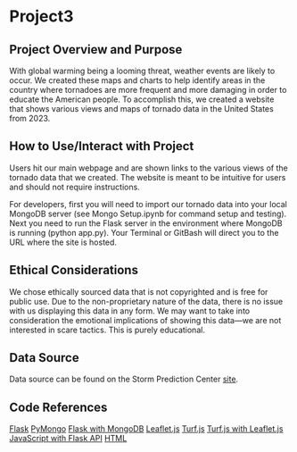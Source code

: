# Project3
## Project Overview and Purpose
With global warming being a looming threat, weather events are likely to occur. We created these maps and charts to help identify areas in the country where tornadoes are more frequent and more damaging in order to educate the American people. To accomplish this, we created a website that shows various views and maps of tornado data in the United States from 2023.

## How to Use/Interact with Project
Users hit our main webpage and are shown links to the various views of the tornado data that we created. The website is meant to be intuitive for users and should not require instructions. 

For developers, first you will need to import our tornado data into your local MongoDB server (see Mongo Setup.ipynb for command setup and testing). Next you need to run the Flask server in the environment where MongoDB is running (python app.py). Your Terminal or GitBash will direct you to the URL where the site is hosted.

## Ethical Considerations
We chose ethically sourced data that is not copyrighted and is free for public use. Due to the non-proprietary nature of the data, there is no issue with us displaying this data in any form. We may want to take into consideration the emotional implications of showing this data—we are not interested in scare tactics. This is purely educational.

## Data Source
Data source can be found on the Storm Prediction Center [site](https://www.spc.noaa.gov/wcm/#data).

## Code References
[Flask](https://flask.palletsprojects.com/en/3.0.x/)
[PyMongo](https://pymongo.readthedocs.io/en/stable/)
[Flask with MongoDB](https://www.mongodb.com/resources/products/compatibilities/setting-up-flask-with-mongodb)
[Leaflet.js](https://leafletjs.com/)
[Turf.js](https://turfjs.org/)
[Turf.js with Leaflet.js](https://stackoverflow.com/questions/65320098/using-turf-with-leaflet)
[JavaScript with Flask API](https://realpython.com/flask-javascript-frontend-for-rest-api/)
[HTML](https://www.w3schools.com/html/default.asp)
